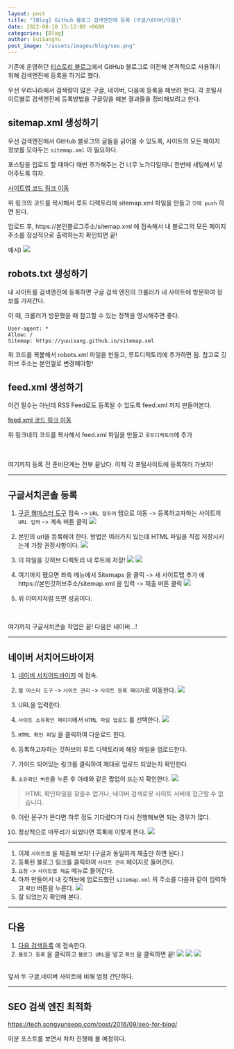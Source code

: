 ```yaml
---
layout: post
title: "[Blog] Github 블로그 검색엔진에 등록 (구글/네이버/다음)"
date: 2022-08-10 15:12:09 +0600
categories: [Blog]
author: EuiSangYu
post_image: "/assets/images/blog/seo.png"
---
```


기존에 운영하던 [티스토리 블로그](https://coding-plant.tistory.com/)에서 GitHub 블로그로 이전해 본격적으로 사용하기 위해 검색엔진에 등록을 하기로 했다.

우선 우리나라에서 검색량이 많은 구글, 네이버, 다음에 등록을 해보려 한다. 각 포털사이트별로 검색엔진에 등록방법을 구글링을 해본 결과들을 정리해보려고 한다.


## sitemap.xml 생성하기
우선 검색엔진에서 GitHub 블로그의 글들을 긁어올 수 있도록, 사이트의 모든 페이지 정보를 모아두는 `sitemap.xml` 이 필요하다.

포스팅을 업로드 할 때마다 매번 추가해주는 건 너무 노가다일테니 한번에 세팅해서 넣어주도록 하자.

[사이트맵 코드 링크 이동](https://github.com/yuuisang/yuuisang.github.io/blob/main/sitemap.xml)


위 링크의 코드를 복사해서 루트 디렉토리에 sitemap.xml 파일을 만들고 `깃에 push` 하면 된다.

업로드 후, https://본인블로그주소/sitemap.xml 에 접속해서 내 블로그의 모든 페이지 주소를 정상적으로 출력하는지 확인되면 끝!

예시)
![](https://velog.velcdn.com/images/clothes/post/edec5f22-4387-4079-9e1d-70766387e789/image.png)

## robots.txt 생성하기
내 사이트를 검색엔진에 등록하면 구글 검색 엔진의 크롤러가 내 사이트에 방문하여 정보를 가져간다.

이 때, 크롤러가 방문했을 때 참고할 수 있는 정책을 명시해주면 좋다.

```
User-agent: *
Allow: /
Sitemap: https://yuuisang.github.io/sitemap.xml
```

위 코드를 복붙해서 robots.xml 파일을 만들고, 루트디렉토리에 추가하면 됨.
참고로 깃허브 주소는 본인껄로 변경해야함!

## feed.xml 생성하기
이건 필수는 아닌데 RSS Feed로도 등록될 수 있도록 feed.xml 까지 만들어본다.

[feed.xml 코드 링크 이동](https://github.com/yuuisang/yuuisang.github.io/blob/main/feed.xml)


위 링크내의 코드를 복사해서 feed.xml 파일을 만들고 `루트디렉토리`에 추가

<br><br>
여기까지 등록 전 준비단계는 전부 끝났다.
이제  각 포털사이트에 등록하러 가보자!

---

## 구글서치콘솔 등록
1. [구글 웹마스터 도구](https://search.google.com/search-console?resource_id=https%3A%2F%2Fyuuisang.github.io%2F&hl=ko) 접속 -> `URL 접두어` 탭으로 이동 -> 등록하고자하는 사이트의 `URL 입력` -> 계속 버튼 클릭
![](https://velog.velcdn.com/images/clothes/post/320966ba-3dd2-428a-bd3d-613beece8e76/image.png)

2. 본인의 url을 등록해야 한다. 방법은 여러가지 있는데 HTML 파일을 직접 저장시키는게 가장 권장사항이다.
![](https://velog.velcdn.com/images/clothes/post/e6af0472-c90e-4fdb-871f-7987232d41bb/image.png)

3. 이 파일을 깃허브 디렉토리 내 루트에 저장!
![](https://velog.velcdn.com/images/clothes/post/36fab3e7-4c76-493a-8af0-a9a4059e4045/image.png)
![](https://velog.velcdn.com/images/clothes/post/23168394-fd67-4dad-ab40-ca0cc92a6570/image.png)

4. 여기까지 됐으면 좌측 메뉴에서 Sitemaps 을 클릭 -> 새 사이트맵 추가 에 https://본인깃허브주소/sitemap.xml 을 입력 -> 제출 버튼 클릭
![](https://velog.velcdn.com/images/clothes/post/ee322542-062a-40f3-9f54-7b28d1b13a11/image.png)

5. 위 이미지처럼 뜨면 성공이다.

<br>

여기까지 구글서치콘솔 작업은 끝! 다음은 네이버...!

---
## 네이버 서치어드바이저
1. [네이버 서치어드바이저](https://searchadvisor.naver.com/) 에 접속.
2. `웹 마스터 도구` -> `사이트 관리` -> `사이트 등록 페이지`로 이동한다.
![](https://velog.velcdn.com/images/clothes/post/af4058e3-d1c9-43e5-907a-cb5d0e9e3e0f/image.png)
3. URL을 입력한다.
4. `사이트 소유확인 페이지`에서 `HTML 파일 업로드` 를 선택한다.
![](https://velog.velcdn.com/images/clothes/post/e0f2bbaf-2e81-4f27-a5a1-548fcabc4e97/image.png)

5. `HTML 확인 파일` 을 클릭하여 다운로드 한다.
6. 등록하고자하는 깃허브의 루트 디렉토리에 해당 파일을 업로드한다.
7. 가이드 되어있는 링크를 클릭하여 제대로 업로드 되었는지 확인한다.
8. `소유확인 버튼`을 누른 후 아래와 같은 팝업이 뜨는지 확인한다.
![](https://velog.velcdn.com/images/clothes/post/d04a0e7c-fb32-45ff-9e97-e4a90524ecb0/image.png)

> HTML 확인파일을 찾을수 없거나, 네이버 검색로봇 사이트 서버에 접근할 수 없습니다.

9. 이런 문구가 뜬다면 하루 정도 기다렸다가 다시 진행해보면 되는 경우가 많다.

10. 정상적으로 마무리가 되었다면 목록에 이렇게 뜬다.
![](https://velog.velcdn.com/images/clothes/post/4ead899e-797a-4e0c-88c7-cda22e1a3ff5/image.png)

---

1. 이제 `사이트맵` 을 제출해 보자!
(구글과 동일하게 제출만 하면 된다.)
2. 등록된 블로그 링크를 클릭하여 `사이트 관리` 페이지로 들어간다.
3. `요청` -> `사이트맵 제출` 메뉴로 들어간다.
4. 아까 만들어서 내 깃허브에 업로드했던 `sitemap.xml` 의 주소를 다음과 같이 입력하고 `확인` 버튼을 누른다.
![](https://velog.velcdn.com/images/clothes/post/6beef945-de63-4233-9c82-ebeaca11d157/image.png)
5. 잘 되었는지 확인해 본다.

---

## 다음 
1. [다음 검색등록](https://register.search.daum.net/index.daum) 에 접속한다.
2. `블로그 등록` 을 클릭하고 `블로그 URL`을 넣고 `확인` 을 클릭하면 끝!
![](https://velog.velcdn.com/images/clothes/post/b855b968-14e9-4771-94c8-98364c2d2d2d/image.png)
![](https://velog.velcdn.com/images/clothes/post/75cd176c-3270-4cd2-a806-157e0b0dff77/image.png)
![](https://velog.velcdn.com/images/clothes/post/cc480d45-224a-4f44-bafd-ddced1131394/image.png)

<br>
앞서 두 구글,네이버 사이트에 비해 엄청 간단하다.

---

## SEO 검색 엔진 최적화
https://tech.songyunseop.com/post/2016/09/seo-for-blog/

이분 포스트를 보면서 차차 진행해 볼 예정이다.


